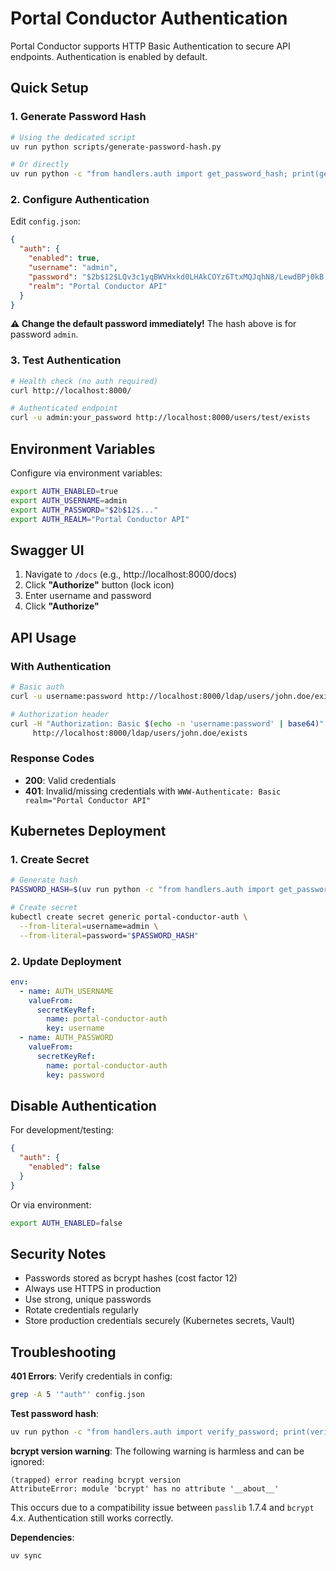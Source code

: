 # Portal Conductor Authentication

Portal Conductor supports HTTP Basic Authentication to secure API endpoints. Authentication is enabled by default.

## Quick Setup

### 1. Generate Password Hash

```bash
# Using the dedicated script
uv run python scripts/generate-password-hash.py

# Or directly
uv run python -c "from handlers.auth import get_password_hash; print(get_password_hash('your_password'))"
```

### 2. Configure Authentication

Edit `config.json`:

```json
{
  "auth": {
    "enabled": true,
    "username": "admin",
    "password": "$2b$12$LQv3c1yqBWVHxkd0LHAkCOYz6TtxMQJqhN8/LewdBPj0kB.z8.6X2",
    "realm": "Portal Conductor API"
  }
}
```

**⚠️ Change the default password immediately!** The hash above is for password `admin`.

### 3. Test Authentication

```bash
# Health check (no auth required)
curl http://localhost:8000/

# Authenticated endpoint
curl -u admin:your_password http://localhost:8000/users/test/exists
```

## Environment Variables

Configure via environment variables:

```bash
export AUTH_ENABLED=true
export AUTH_USERNAME=admin
export AUTH_PASSWORD="$2b$12$..."
export AUTH_REALM="Portal Conductor API"
```

## Swagger UI

1. Navigate to `/docs` (e.g., http://localhost:8000/docs)
2. Click **"Authorize"** button (lock icon)
3. Enter username and password
4. Click **"Authorize"**

## API Usage

### With Authentication

```bash
# Basic auth
curl -u username:password http://localhost:8000/ldap/users/john.doe/exists

# Authorization header
curl -H "Authorization: Basic $(echo -n 'username:password' | base64)" \
     http://localhost:8000/ldap/users/john.doe/exists
```

### Response Codes

- **200**: Valid credentials
- **401**: Invalid/missing credentials with `WWW-Authenticate: Basic realm="Portal Conductor API"`

## Kubernetes Deployment

### 1. Create Secret

```bash
# Generate hash
PASSWORD_HASH=$(uv run python -c "from handlers.auth import get_password_hash; print(get_password_hash('secure_password'))")

# Create secret
kubectl create secret generic portal-conductor-auth \
  --from-literal=username=admin \
  --from-literal=password="$PASSWORD_HASH"
```

### 2. Update Deployment

```yaml
env:
  - name: AUTH_USERNAME
    valueFrom:
      secretKeyRef:
        name: portal-conductor-auth
        key: username
  - name: AUTH_PASSWORD
    valueFrom:
      secretKeyRef:
        name: portal-conductor-auth
        key: password
```

## Disable Authentication

For development/testing:

```json
{
  "auth": {
    "enabled": false
  }
}
```

Or via environment:
```bash
export AUTH_ENABLED=false
```

## Security Notes

- Passwords stored as bcrypt hashes (cost factor 12)
- Always use HTTPS in production
- Use strong, unique passwords
- Rotate credentials regularly
- Store production credentials securely (Kubernetes secrets, Vault)

## Troubleshooting

**401 Errors**: Verify credentials in config:
```bash
grep -A 5 '"auth"' config.json
```

**Test password hash**:
```bash
uv run python -c "from handlers.auth import verify_password; print(verify_password('your_password', 'hash_from_config'))"
```

**bcrypt version warning**: The following warning is harmless and can be ignored:
```
(trapped) error reading bcrypt version
AttributeError: module 'bcrypt' has no attribute '__about__'
```
This occurs due to a compatibility issue between `passlib` 1.7.4 and `bcrypt` 4.x. Authentication still works correctly.

**Dependencies**:
```bash
uv sync
```